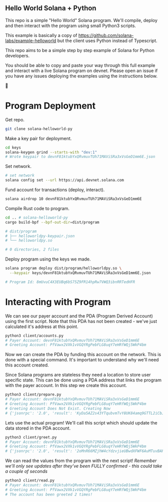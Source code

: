 ## Hello World Solana + Python

This repo is a simple "Hello World" Solana program. We'll compile, deploy and then interact with the program using small Python3 scripts.

This example is basically a copy of https://github.com/solana-labs/example-helloworld but the client uses Python instead of Typescript.

This repo aims to be a simple step by step example of Solana for Python developers. 

You should be able to copy and paste your way through this full example and interact with a live Solana program on devnet. Please open an issue if you have any issues deploying the examples using the instructions below.  

🚀

# Program Deployment

Get repo. 

```bash
git clone solana-helloworld-py
```

Make a key pair for deployment.

```bash
cd keys
solana-keygen grind --starts-with "dev:1"
# Wrote keypair to devnF81ktubYxQRvmuvTUh71MAViSRa3xVsGeD1mm6E.json
```

Set network. 

```bash
# set network
solana config set --url https://api.devnet.solana.com
```

Fund account for transactions (deploy, interact). 

```bash
solana airdrop 10 devnF81ktubYxQRvmuvTUh71MAViSRa3xVsGeD1mm6E
```

Compile Rust code to program. 

```bash
cd .. # solana-helloworld-py
cargo build-bpf --bpf-out-dir=dist/program

# dist/program
# ├── helloworldpy-keypair.json
# └── helloworldpy.so

# 0 directories, 2 files
```

Deploy program using the keys we made. 

```bash
solana program deploy dist/program/helloworldpy.so \
  --keypair keys/devnF81ktubYxQRvmuvTUh71MAViSRa3xVsGeD1mm6E.json

# Program Id: 8mUvuC4X3EUBq6bS75Z9FR14hpRw7VWQ3ibnRRTedHFR
```

# Interacting with Program


We can see our payer account and the PDA (Program Derived Account) using the first script. Note that this PDA has not been created - we've just calculated it's address at this point.

```bash
python3 client/accounts.py
# Payer Account: devnF81ktubYxQRvmuvTUh71MAViSRa3xVsGeD1mm6E
# Greeting Account: PfVawx2VXk1vVGQYRgPebFLG8uqY7eHRfWQj5WkP4bm
```

Now we can create the PDA by funding this account on the network. This is done with a special command. It's important to understand why we'll need this account created.

Since Solana programs are stateless they need a location to store user specific state. This can be done using a PDA address that links the program with the payer account. In this step we create this account.

```bash
python3 client/prepare.py
# Payer Account: devnF81ktubYxQRvmuvTUh71MAViSRa3xVsGeD1mm6E
# Greeting Account: PfVawx2VXk1vVGQYRgPebFLG8uqY7eHRfWQj5WkP4bm
# Greeting Account Does Not Exist. Creating Now
# {'jsonrpc': '2.0', 'result': 'KyDa5AZ2s43YTqubvmTvY8UK84amq9GTTL2iCbJZgKksrwL9SrUZrtwNWVahhc9kvDoFDzZJdqVqKNZwSytvucM', 'id': 5}
```

Lets use the actual program! We'll call this script which should update the data stored in the PDA account.  

```bash
python3 client/greet.py
# Payer Account: devnF81ktubYxQRvmuvTUh71MAViSRa3xVsGeD1mm6E
# Greeting Account: PfVawx2VXk1vVGQYRgPebFLG8uqY7eHRfWQj5WkP4bm
# {'jsonrpc': '2.0', 'result': '2oMnR66MZjhW4cYdzvjieUBwdXFWF6AuMTuvBAPYWX4MoiZydN18zfcFbM1347WPyiNbD9AbUFKwfzDvQW688e7Q', 'id': 4}
```

We can read the values from the program with the next script! *Remember we'll only see updates after they've been FULLY confirmed - this could take a couple of seconds*

```bash
python3 client/read.py
# Payer Account: devnF81ktubYxQRvmuvTUh71MAViSRa3xVsGeD1mm6E
# Greeting Account: PfVawx2VXk1vVGQYRgPebFLG8uqY7eHRfWQj5WkP4bm
# The account has been greeted 2 times!
```